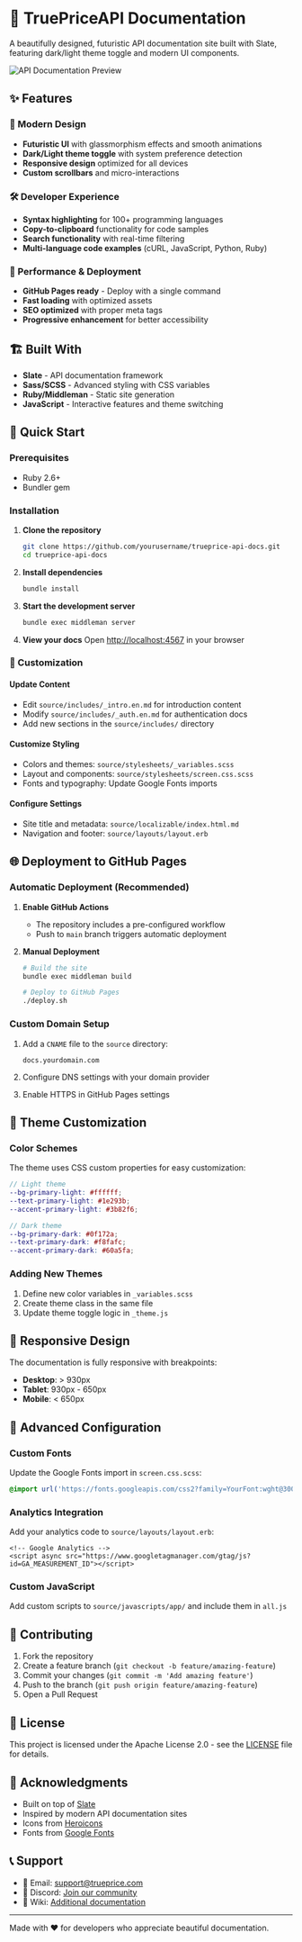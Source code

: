 # 🚀 TruePriceAPI Documentation

A beautifully designed, futuristic API documentation site built with Slate, featuring dark/light theme toggle and modern UI components.

![API Documentation Preview](https://via.placeholder.com/800x400/1e293b/60a5fa?text=TruePriceAPI+Documentation)

## ✨ Features

### 🎨 Modern Design
- **Futuristic UI** with glassmorphism effects and smooth animations
- **Dark/Light theme toggle** with system preference detection
- **Responsive design** optimized for all devices
- **Custom scrollbars** and micro-interactions

### 🛠 Developer Experience
- **Syntax highlighting** for 100+ programming languages
- **Copy-to-clipboard** functionality for code samples
- **Search functionality** with real-time filtering
- **Multi-language code examples** (cURL, JavaScript, Python, Ruby)

### 🚀 Performance & Deployment
- **GitHub Pages ready** - Deploy with a single command
- **Fast loading** with optimized assets
- **SEO optimized** with proper meta tags
- **Progressive enhancement** for better accessibility

## 🏗 Built With

- **Slate** - API documentation framework
- **Sass/SCSS** - Advanced styling with CSS variables
- **Ruby/Middleman** - Static site generation
- **JavaScript** - Interactive features and theme switching

## 🚀 Quick Start

### Prerequisites
- Ruby 2.6+
- Bundler gem

### Installation

1. **Clone the repository**
   ```bash
   git clone https://github.com/yourusername/trueprice-api-docs.git
   cd trueprice-api-docs
   ```

2. **Install dependencies**
   ```bash
   bundle install
   ```

3. **Start the development server**
   ```bash
   bundle exec middleman server
   ```

4. **View your docs**
   Open [http://localhost:4567](http://localhost:4567) in your browser

### 📝 Customization

#### Update Content
- Edit `source/includes/_intro.en.md` for introduction content
- Modify `source/includes/_auth.en.md` for authentication docs
- Add new sections in the `source/includes/` directory

#### Customize Styling
- Colors and themes: `source/stylesheets/_variables.scss`
- Layout and components: `source/stylesheets/screen.css.scss`
- Fonts and typography: Update Google Fonts imports

#### Configure Settings
- Site title and metadata: `source/localizable/index.html.md`
- Navigation and footer: `source/layouts/layout.erb`

## 🌐 Deployment to GitHub Pages

### Automatic Deployment (Recommended)

1. **Enable GitHub Actions**
   - The repository includes a pre-configured workflow
   - Push to `main` branch triggers automatic deployment

2. **Manual Deployment**
   ```bash
   # Build the site
   bundle exec middleman build
   
   # Deploy to GitHub Pages
   ./deploy.sh
   ```

### Custom Domain Setup

1. Add a `CNAME` file to the `source` directory:
   ```
   docs.yourdomain.com
   ```

2. Configure DNS settings with your domain provider
3. Enable HTTPS in GitHub Pages settings

## 🎨 Theme Customization

### Color Schemes
The theme uses CSS custom properties for easy customization:

```scss
// Light theme
--bg-primary-light: #ffffff;
--text-primary-light: #1e293b;
--accent-primary-light: #3b82f6;

// Dark theme  
--bg-primary-dark: #0f172a;
--text-primary-dark: #f8fafc;
--accent-primary-dark: #60a5fa;
```

### Adding New Themes
1. Define new color variables in `_variables.scss`
2. Create theme class in the same file
3. Update theme toggle logic in `_theme.js`

## 📱 Responsive Design

The documentation is fully responsive with breakpoints:
- **Desktop**: > 930px
- **Tablet**: 930px - 650px  
- **Mobile**: < 650px

## 🔧 Advanced Configuration

### Custom Fonts
Update the Google Fonts import in `screen.css.scss`:
```scss
@import url('https://fonts.googleapis.com/css2?family=YourFont:wght@300;400;500;600;700&display=swap');
```

### Analytics Integration
Add your analytics code to `source/layouts/layout.erb`:
```erb
<!-- Google Analytics -->
<script async src="https://www.googletagmanager.com/gtag/js?id=GA_MEASUREMENT_ID"></script>
```

### Custom JavaScript
Add custom scripts to `source/javascripts/app/` and include them in `all.js`

## 🤝 Contributing

1. Fork the repository
2. Create a feature branch (`git checkout -b feature/amazing-feature`)
3. Commit your changes (`git commit -m 'Add amazing feature'`)
4. Push to the branch (`git push origin feature/amazing-feature`)
5. Open a Pull Request

## 📄 License

This project is licensed under the Apache License 2.0 - see the [LICENSE](LICENSE) file for details.

## 🙏 Acknowledgments

- Built on top of [Slate](https://github.com/slatedocs/slate)
- Inspired by modern API documentation sites
- Icons from [Heroicons](https://heroicons.com/)
- Fonts from [Google Fonts](https://fonts.google.com/)

## 📞 Support

- 📧 Email: support@trueprice.com
- 💬 Discord: [Join our community](https://discord.gg/trueprice)
- 📖 Wiki: [Additional documentation](https://github.com/yourusername/trueprice-api-docs/wiki)

---

Made with ❤️ for developers who appreciate beautiful documentation.